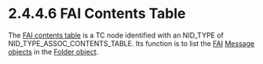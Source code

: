 <html dir="LTR" xmlns:mshelp="http://msdn.microsoft.com/mshelp" xmlns:ddue="http://ddue.schemas.microsoft.com/authoring/2003/5" xmlns:xlink="http://www.w3.org/1999/xlink" xmlns:tool="http://www.microsoft.com/tooltip">
    <head>
        <meta http-equiv="Content-Type" content="text/html; CHARSET=utf-8"></meta>
        <meta name="save" content="history"></meta>
        <title>2.4.4.6 FAI Contents Table</title>
        <xml>
            <mshelp:toctitle title="2.4.4.6 FAI Contents Table"></mshelp:toctitle>
            <mshelp:rltitle title="[MS-PST]: FAI Contents Table"></mshelp:rltitle>
            <mshelp:keyword index="A" term="080c4dcf-d942-4e22-b616-dde6effa51e2"></mshelp:keyword>
            <mshelp:attr name="DCSext.ContentType" value="open specification"></mshelp:attr>
            <mshelp:attr name="AssetID" value="080c4dcf-d942-4e22-b616-dde6effa51e2"></mshelp:attr>
            <mshelp:attr name="TopicType" value="kbRef"></mshelp:attr>
            <mshelp:attr name="DCSext.Title" value="[MS-PST]: FAI Contents Table" />
        </xml>
    </head>
    <body>
        <div id="header">
            <h1 class="heading">2.4.4.6 FAI Contents Table</h1>
        </div>
        <div id="mainSection">
            <div id="mainBody">
                <div id="allHistory" class="saveHistory"></div>
                <div id="sectionSection0" class="section" name="collapseableSection">
                    

<p>The <a href="08220cc9-69b1-4072-a2e7-2a0ff201d505.md#gt_d7d60068-8690-4d36-8dae-9d7f73dc77b9">FAI
contents table</a> is a TC node identified with an NID_TYPE of NID_TYPE_ASSOC_CONTENTS_TABLE.
Its function is to list the <a href="08220cc9-69b1-4072-a2e7-2a0ff201d505.md#gt_6f222571-3f61-4250-a8a6-d56505335792">FAI</a>
<a href="08220cc9-69b1-4072-a2e7-2a0ff201d505.md#gt_b6c15d0c-d992-421d-ba96-99d3b63894cf">Message objects</a> in the <a href="08220cc9-69b1-4072-a2e7-2a0ff201d505.md#gt_0682daa7-c1b8-419b-8a32-6048833d0b72">Folder object</a>.</p>
                </div>
            </div>
        </div>
    </body>
</html>